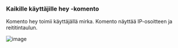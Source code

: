 ### Kaikille käyttäjille hey -komento

Komento hey toimii käyttäjällä mirka. Komento näyttää IP-osoitteen ja reititintaulun. 

![image](https://user-images.githubusercontent.com/82024427/229828867-d964442f-e872-46b3-bebd-9869a29e9473.png)
